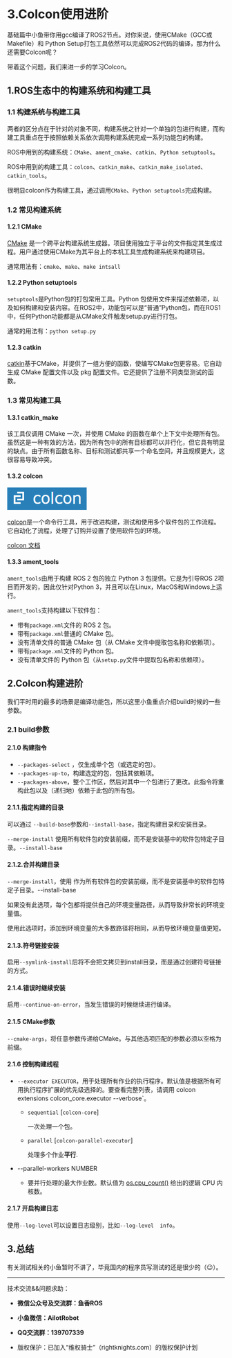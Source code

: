 # 3.Colcon使用进阶

基础篇中小鱼带你用gcc编译了ROS2节点。对你来说，使用CMake（GCC或Makefile）和 Python Setup打包工具依然可以完成ROS2代码的编译，那为什么还需要Colcon呢？

带着这个问题，我们来进一步的学习Colcon。

## 1.ROS生态中的构建系统和构建工具

### 1.1 构建系统与构建工具

两者的区分点在于针对的对象不同，构建系统之针对一个单独的包进行构建，而构建工具重点在于按照依赖关系依次调用构建系统完成一系列功能包的构建。

ROS中用到的构建系统：`CMake`、`ament_cmake`、`catkin`、`Python setuptools`。

ROS中用到的构建工具：`colcon`、`catkin_make`、`catkin_make_isolated`、`catkin_tools`。

很明显colcon作为构建工具，通过调用`CMake`、`Python setuptools`完成构建。

### 1.2 常见构建系统

#### 1.2.1 CMake

[CMake](https://cmake.org/) 是一个跨平台构建系统生成器。项目使用独立于平台的文件指定其生成过程。用户通过使用CMake为其平台上的本机工具生成构建系统来构建项目。

通常用法有：`cmake`、`make`、`make intsall`

#### 1.2.2 Python setuptools

`setuptools`是Python包的打包常用工具。Python 包使用文件来描述依赖项，以及如何构建和安装内容。在ROS2中，功能包可以是“普通”Python包，而在ROS1中，任何Python功能都是从CMake文件触发setup.py进行打包。

通常的用法有：`python setup.py`

#### 1.2.3 catkin

[catkin](http://wiki.ros.org/catkin)基于CMake，并提供了一组方便的函数，使编写CMake包更容易。它自动生成 CMake 配置文件以及 pkg 配置文件。它还提供了注册不同类型测试的函数。

### 1.3 常见构建工具

#### 1.3.1 catkin_make

该工具仅调用 CMake 一次，并使用 CMake 的函数在单个上下文中处理所有包。虽然这是一种有效的方法，因为所有包中的所有目标都可以并行化，但它具有明显的缺点。由于所有函数名称、目标和测试都共享一个命名空间，并且规模更大，这很容易导致冲突。

#### 1.3.2 colcon

![image-20220604133925270](3.Colcon使用进阶/imgs/image-20220604133925270.png)

[colcon](http://colcon.readthedocs.io/)是一个命令行工具，用于改进构建，测试和使用多个软件包的工作流程。它自动化了流程，处理了订购并设置了使用软件包的环境。

[colcon 文档](https://colcon.readthedocs.io/en/released/index.html)

#### 1.3.3 ament_tools

`ament_tools`由用于构建 ROS 2 包的独立 Python 3 包提供。它是为引导ROS 2项目而开发的，因此仅针对Python 3，并且可以在Linux，MacOS和Windows上运行。

`ament_tools`支持构建以下软件包：

- 带有`package.xml`文件的 ROS 2 包。
- 带有`package.xml`普通的 CMake 包。
- 没有清单文件的普通 CMake 包（从 CMake 文件中提取包名称和依赖项）。
- 带有`package.xml`文件的 Python 包。
- 没有清单文件的 Python 包（从`setup.py`文件中提取包名称和依赖项）。

## 2.Colcon构建进阶

我们平时用的最多的场景是编译功能包，所以这里小鱼重点介绍build时候的一些参数。

### 2.1 build参数

#### 2.1.0 构建指令

- `--packages-select` ，仅生成单个包（或选定的包）。
- `--packages-up-to`，构建选定的包，包括其依赖项。
- `--packages-above`，整个工作区，然后对其中一个包进行了更改。此指令将重构此包以及（递归地）依赖于此包的所有包。

#### 2.1.1.指定构建的目录

可以通过 `--build-base`参数和`--install-base`，指定构建目录和安装目录。

`--merge-install` 使用所有软件包的安装前缀，而不是安装基中的软件包特定子目录。`--install-base`

#### 2.1.2.合并构建目录

`--merge-install`，使用 作为所有软件包的安装前缀，而不是安装基中的软件包特定子目录。--install-base

如果没有此选项，每个包都将提供自己的环境变量路径，从而导致非常长的环境变量值。

使用此选项时，添加到环境变量的大多数路径将相同，从而导致环境变量值更短。

#### 2.1.3.符号链接安装

启用`--symlink-install`后将不会把文拷贝到install目录，而是通过创建符号链接的方式。

#### 2.1.4.错误时继续安装

启用`--continue-on-error`，当发生错误的时候继续进行编译。

#### 2.1.5 CMake参数

`--cmake-args`，将任意参数传递给CMake。与其他选项匹配的参数必须以空格为前缀。

#### 2.1.6 控制构建线程

- `--executor EXECUTOR`，用于处理所有作业的执行程序。默认值是根据所有可用执行程序扩展的优先级选择的。要查看完整列表，请调用 colcon extensions colcon_core.executor --verbose`。

  - `sequential` [`colcon-core`]

    一次处理一个包。

  - `parallel` [`colcon-parallel-executor`]

    处理多个作业**平行**.

- --parallel-workers NUMBER
  - 要并行处理的最大作业数。默认值为  [os.cpu_count()](https://docs.python.org/3/library/os.html#os.cpu_count) 给出的逻辑 CPU 内核数。

#### 2.1.7 开启构建日志

使用`--log-level`可以设置日志级别，比如`--log-level  info`。

## 3.总结

有关测试相关的小鱼暂时不讲了，毕竟国内的程序员写测试的还是很少的（😉）。

--------------

技术交流&&问题求助：

- **微信公众号及交流群：鱼香ROS**
- **小鱼微信：AiIotRobot**
- **QQ交流群：139707339**

- 版权保护：已加入“维权骑士”（rightknights.com）的版权保护计划